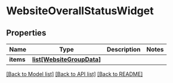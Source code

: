 # WebsiteOverallStatusWidget

## Properties
Name | Type | Description | Notes
------------ | ------------- | ------------- | -------------
**items** | [**list[WebsiteGroupData]**](WebsiteGroupData.md) |  | 

[[Back to Model list]](../README.md#documentation-for-models) [[Back to API list]](../README.md#documentation-for-api-endpoints) [[Back to README]](../README.md)

